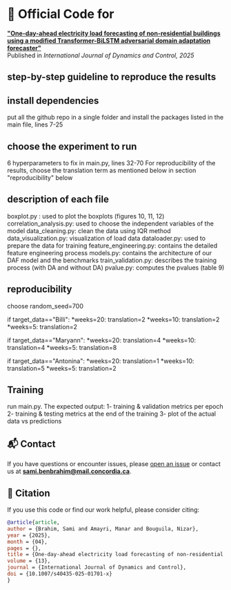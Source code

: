 # 🔬 Official Code for 
[**"One-day-ahead electricity load forecasting of non-residential buildings using a modified Transformer-BiLSTM adversarial domain adaptation forecaster"**](https://doi.org/10.1007/s40435-025-01701-x)  
Published in *International Journal of Dynamics and Control, 2025*


## step-by-step guideline to reproduce the results

## install dependencies
put all the github repo in a single folder and install the packages listed in the main file, lines 7-25

## choose the experiment to run
6 hyperparameters to fix in main.py, lines 32-70 
For reproducibility of the results, choose the translation term as mentioned below in section "reproducibility" below

## description of each file
boxplot.py : used to plot the boxplots (figures 10, 11, 12)
correlation_analysis.py: used to choose the independent variables of the model
data_cleaning.py: clean the data using IQR method
data_visualization.py: visualization of load data
dataloader.py: used to prepare the data for training
feature_engineering.py: contains the detailed feature engineering process
models.py: contains the architecture of our DAF model and the benchmarks
train_validation.py: describes the training process (with DA and without DA)
pvalue.py: computes the pvalues (table 9)

## reproducibility
choose random_seed=700

if target_data=="Billi":
    *weeks=20: translation=2
    *weeks=10: translation=2
    *weeks=5: translation=2

if target_data=="Maryann":
    *weeks=20: translation=4
    *weeks=10: translation=4
    *weeks=5: translation=8

if target_data=="Antonina":
    *weeks=20: translation=1
    *weeks=10: translation=5
    *weeks=5: translation=2
    
## Training
run main.py.      The expected output:    1- training & validation metrics per epoch    2- training & testing metrics at the end of the training      3- plot of the actual data vs predictions

## 📬 Contact
If you have questions or encounter issues, please [open an issue](https://github.com/lear-ner97/Transformer-LSTM-DAF/issues) or contact us at **sami.benbrahim@mail.concordia.ca**.

## 📖 Citation

If you use this code or find our work helpful, please consider citing:

```bibtex
@article{article,
author = {Brahim, Sami and Amayri, Manar and Bouguila, Nizar},
year = {2025},
month = {04},
pages = {},
title = {One-day-ahead electricity load forecasting of non-residential buildings using a modified Transformer-BiLSTM adversarial domain adaptation forecaster},
volume = {13},
journal = {International Journal of Dynamics and Control},
doi = {10.1007/s40435-025-01701-x}
}
